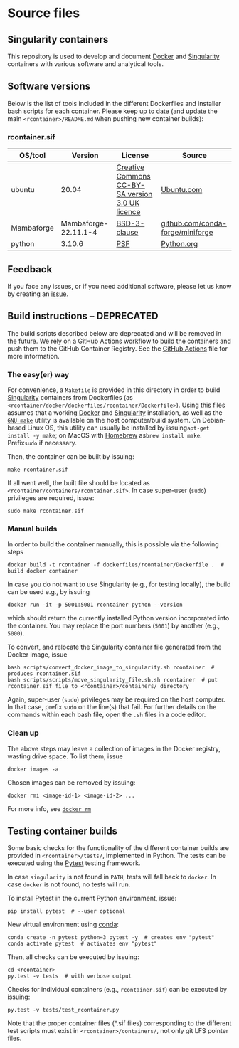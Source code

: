 # Source files

## Singularity containers

This repository is used to develop and document [Docker](https://www.docker.com) and [Singularity](https://docs.sylabs.io) containers with various software and analytical tools.

## Software versions

  Below is the list of tools included in the different Dockerfiles and installer bash scripts for each container.
  Please keep up to date (and update the main `<rcontainer>/README.md` when pushing new container builds):

### rcontainer.sif
  
| OS/tool             | Version               | License           | Source
| ------------------- | --------------------- | ----------------- | -------------
| ubuntu              | 20.04                 | [Creative Commons CC-BY-SA version 3.0 UK licence](https://ubuntu.com/legal/intellectual-property-policy) | [Ubuntu.com](https://ubuntu.com)
| Mambaforge          | Mambaforge-22.11.1-4  | [BSD-3-clause](https://github.com/conda-forge/miniforge/blob/main/LICENSE) | [github.com/conda-forge/miniforge](https://github.com/conda-forge/miniforge)
| python              | 3.10.6                | [PSF](https://docs.python.org/3.10/license.html) | [Python.org](https://www.python.org)

## Feedback

If you face any issues, or if you need additional software, please let us know by creating an [issue](https://github.com/espenhgn/rcontainer/issues/new).

## Build instructions – DEPRECATED

The build scripts described below are deprecated and will be removed in the future.
We rely on a GitHub Actions workflow to build the containers and push them to the GitHub Container Registry.
See the [GitHub Actions](../.github/workflows/container_build_push.yml) file for more information.

### The easy(er) way

For convenience, a `Makefile` is provided in this directory in order to build [Singularity](https://docs.sylabs.io) containers from Dockerfiles (as `<rcontainer/docker/dockerfiles/rcontainer/Dockerfile>`).
Using this files assumes that a working [Docker](https://www.docker.com) and [Singularity](https://docs.sylabs.io) installation, as well as the [`GNU make`](https://www.gnu.org/software/make/) utility is available on the host computer/build system.
On Debian-based Linux OS, this utility can usually be installed by issuing`apt-get install -y make`; on MacOS with [Homebrew](https://brew.sh) as`brew install make`. Prefix`sudo` if necessary.

Then, the container can be built by issuing:

```
make rcontainer.sif
```

If all went well, the built file should be located as `<rcontainer/containers/rcontainer.sif>`.
In case super-user (`sudo`) privileges are required, issue:

```
sudo make rcontainer.sif
```

### Manual builds

In order to build the container manually, this is possible via the following steps

```
docker build -t rcontainer -f dockerfiles/rcontainer/Dockerfile .  # build docker container
```

In case you do not want to use Singularity (e.g., for testing locally), the build can be used e.g., by issuing

```
docker run -it -p 5001:5001 rcontainer python --version
```

which should return the currently installed Python version incorporated into the container.
You may replace the port numbers (``5001``) by another (e.g., ``5000``).

To convert, and relocate the Singularity container file generated from the Docker image, issue

```
bash scripts/convert_docker_image_to_singularity.sh rcontainer  # produces rcontainer.sif
bash scripts/scripts/move_singularity_file.sh.sh rcontainer  # put rcontainer.sif file to <rcontainer>/containers/ directory
```

Again, super-user (`sudo`) privileges may be required on the host computer. In that case, prefix `sudo` on the line(s) that fail.
For further details on the commands within each bash file, open the ``.sh`` files in a code editor.

### Clean up

The above steps may leave a collection of images in the Docker registry, wasting drive space.
To list them, issue

```
docker images -a
```

Chosen images can be removed by issuing:

```
docker rmi <image-id-1> <image-id-2> ... 
```

For more info, see [`docker rm`](https://docs.docker.com/engine/reference/commandline/rm/)

## Testing container builds

Some basic checks for the functionality of the different container builds are provided in `<rcontainer>/tests/`, implemented in Python.
The tests can be executed using the [Pytest](https://docs.pytest.org) testing framework.

In case `singularity` is not found in `PATH`, tests will fall back to `docker`.
In case `docker` is not found, no tests will run.

To install Pytest in the current Python environment, issue:

```
pip install pytest  # --user optional
```

New virtual environment using [conda](https://docs.conda.io/en/latest/index.html):

```
conda create -n pytest python=3 pytest -y  # creates env "pytest"
conda activate pytest  # activates env "pytest"
```

Then, all checks can be executed by issuing:

```
cd <rcontainer>
py.test -v tests  # with verbose output
```

Checks for individual containers (e.g., `rcontainer.sif`) can be executed by issuing:

```
py.test -v tests/test_rcontainer.py
```

Note that the proper container files (*.sif files) corresponding to the different test scripts must exist in `<rcontainer>/containers/`,
not only git LFS pointer files.
